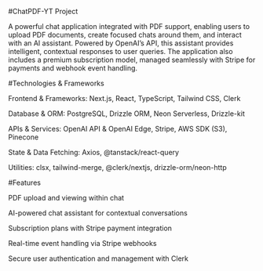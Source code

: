 #ChatPDF-YT Project

A powerful chat application integrated with PDF support, enabling users to upload PDF documents, create focused chats around them, and interact with an AI assistant. Powered by OpenAI’s API, this assistant provides intelligent, contextual responses to user queries. The application also includes a premium subscription model, managed seamlessly with Stripe for payments and webhook event handling.

#Technologies & Frameworks

Frontend & Frameworks: Next.js, React, TypeScript, Tailwind CSS, Clerk

Database & ORM: PostgreSQL, Drizzle ORM, Neon Serverless, Drizzle-kit

APIs & Services: OpenAI API & OpenAI Edge, Stripe, AWS SDK (S3), Pinecone

State & Data Fetching: Axios, @tanstack/react-query

Utilities: clsx, tailwind-merge, @clerk/nextjs, drizzle-orm/neon-http

#Features

PDF upload and viewing within chat

AI-powered chat assistant for contextual conversations

Subscription plans with Stripe payment integration

Real-time event handling via Stripe webhooks

Secure user authentication and management with Clerk
